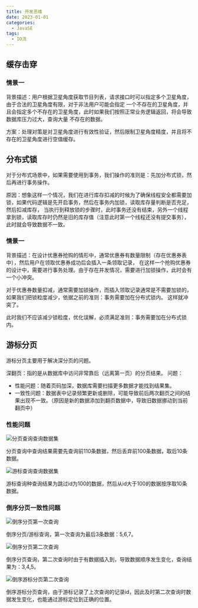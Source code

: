 ```yaml
---
title: 开发思维
date: 2023-01-01
categories:
  - JavaSE
tags:
  - IO流
---
```


## 缓存击穿

### 情景一

背景描述：用户根据卫星角度获取节目列表，请求接口时可以指定多个卫星角度，由于合法的卫星角度有限，对于非法用户可能会指定
一个不存在的卫星角度，并且会指定多个不存在的卫星角度，此时如果我们按照正常业务逻辑返回，将会导致数据库压力过大，查询大量
不存在的数据。

方案：处理对策是对卫星角度进行有效性验证，然后限制卫星角度精度，并且将不存在的卫星角度进行空值缓存。

## 分布式锁

对于分布式场景中，如果需要使用到事务，我们操作的准则是：先加分布式锁，然后再进行事务操作。

原因：想象这样一个情况，我们在进行库存扣减的时候为了确保线程安全都需要加锁，如果代码逻辑是先开启事务，然后在事务内加锁，读取库存量判断是否充足，然后扣减库存，
当执行到释放锁的步骤时，此时事务还没有结束，另外一个线程拿到锁，读取库存时仍然是旧的库存值（注意此时第一个线程还没有提交事务），此时就会导致数据不一致。

### 情景一

背景描述：在设计优惠券抢购的情形中，通常优惠券有数量限制（存在优惠券表中），然后用户在领取优惠券成功后会插入一条领取记录，
在这样一个抢购优惠券的设计中，需要进行事务处理。由于存在并发情况，需要进行加锁操作，此时会有一个小冲突。

对于优惠券数量扣减，通常需要加锁操作，而插入领取记录通常是不需要加锁的，如果我们把锁粒度减少，依据之前的准则：事务需要加在分布式锁内。
这样就冲突了。

此时我们不应该减少锁粒度，优化误解，必须满足准则：事务需要加在分布式锁内。


## 游标分页

游标分页主要用于解决深分页的问题。

深翻页：指的是从数据库中访问非常靠后（远离第一页）的分页结果。
问题：
- 性能问题：随着页码加深，数据库需要扫描更多数据才能找到结果集。
- 一致性问题：数据表中记录频繁更新或删除，可能导致前后两次翻页之间的结果出现不一致。（原因是新的数据添加到翻页数据中，导致旧数据挪动到当前翻页中）


### 性能问题

![分页查询查询数据集](https://raw.githubusercontent.com/378752389/image-bed/main/king-note/%E5%88%86%E9%A1%B5%E6%9F%A5%E8%AF%A2%E6%9F%A5%E8%AF%A2%E6%95%B0%E6%8D%AE%E9%9B%86.png)

分页查询中查询结果需要先查询前110条数据，然后丢弃前100条数据，取后10条数据。

![游标查询查询数据集](https://raw.githubusercontent.com/378752389/image-bed/main/king-note/%E6%B8%B8%E6%A0%87%E6%9F%A5%E8%AF%A2%E6%9F%A5%E8%AF%A2%E6%95%B0%E6%8D%AE%E9%9B%86.png)

游标查询种查询结果为跳过id为100的数据，然后从id大于100的数据按序取10条数据。

### 倒序分页一致性问题

![倒序分页第一次查询](https://raw.githubusercontent.com/378752389/image-bed/main/king-note/%E5%80%92%E5%BA%8F%E5%88%86%E9%A1%B5%E7%AC%AC%E4%B8%80%E6%AC%A1%E6%9F%A5%E8%AF%A2.png)

倒序分页/游标查询，第一次查询为最后3条数据：5,6,7。

![倒序分页第二次查询](https://raw.githubusercontent.com/378752389/image-bed/main/king-note/%E5%80%92%E5%BA%8F%E5%88%86%E9%A1%B5%E7%AC%AC%E4%BA%8C%E6%AC%A1%E6%9F%A5%E8%AF%A2.png)

倒序分页查询，第二次查询时由于有数据插入到，导致数据顺序发生变化，查询结果为：3,4,5。

![倒序游标分页第二次查询](https://raw.githubusercontent.com/378752389/image-bed/main/king-note/%E5%80%92%E5%BA%8F%E6%B8%B8%E6%A0%87%E5%88%86%E9%A1%B5%E7%AC%AC%E4%BA%8C%E6%AC%A1%E6%9F%A5%E8%AF%A2.png)

倒序游标分页查询，由于游标记录了上次查询的记录id，因此及时第二次查询时数据发生变化，也能通过游标定位到正确的位置。